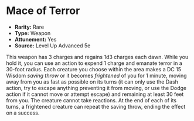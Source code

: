# Mace of Terror

- **Rarity:** Rare
- **Type:** Weapon
- **Attunement:** Yes
- **Source:** Level Up Advanced 5e

This weapon has 3 charges and regains 1d3 charges each dawn. While you hold it, you can use an action to expend 1 charge and emanate terror in a 30-foot radius. Each creature you choose within the area makes a DC 15 Wisdom _saving throw_  or it becomes _frightened_  of you for 1 minute, moving away from you as fast as possible on its turns (it can only use the Dash action, try to escape anything preventing it from moving, or use the Dodge action if it cannot move or attempt escape) and remaining at least 30 feet from you. The creature cannot take reactions. At the end of each of its turns, a frightened creature can repeat the saving throw, ending the effect on a success.
